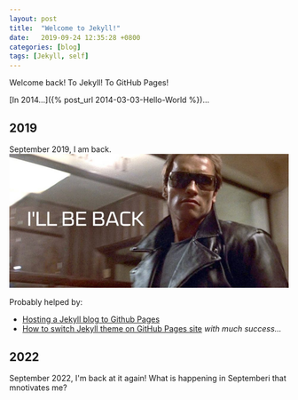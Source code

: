 ```yaml
---
layout: post
title:  "Welcome to Jekyll!"
date:   2019-09-24 12:35:28 +0800
categories: [blog]
tags: [Jekyll, self]
---
```

Welcome back! To Jekyll! To GitHub Pages!

[In 2014...]({% post_url 2014-03-03-Hello-World %})...

## 2019
September 2019, I am back.
![I'll be back!](/assets/Ill-be-back-940x450.jpg)


Probably helped by:
  * [Hosting a Jekyll blog to Github Pages](https://diegosc.com/jekyll-github-pages)
  * [How to switch Jekyll theme on GitHub Pages site](<http://www.natalyakosenko.com/2017-12-23-how-to-switch-jekyll-theme-on-github-pages-site>) *with much success...*

## 2022
September 2022, I'm back at it again! What is happening in Septemberi that mnotivates me?
